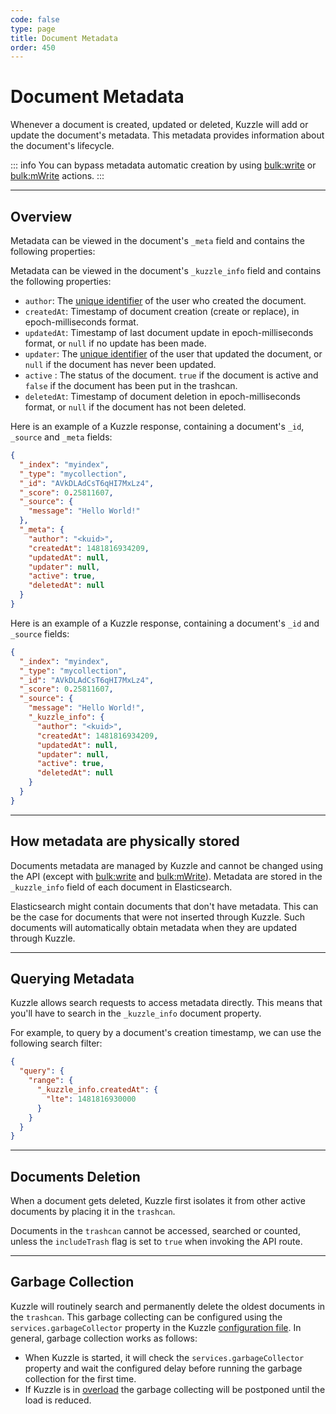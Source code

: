```yaml
---
code: false
type: page
title: Document Metadata
order: 450
---
```


# Document Metadata

Whenever a document is created, updated or deleted, Kuzzle will add or update the document's metadata. This metadata provides information about the document's lifecycle.

::: info
You can bypass metadata automatic creation by using [bulk:write](/core/1/api/controllers/bulk/write) or [bulk:mWrite](/core/1/api/controllers/bulk/m-write) actions.
:::

---

## Overview

<DeprecatedBadge version="1.3.0" />

Metadata can be viewed in the document's `_meta` field and contains the following properties:

<SinceBadge version="1.3.0" />

Metadata can be viewed in the document's `_kuzzle_info` field and contains the following properties:

- `author`: The [unique identifier](/core/1/guides/essentials/user-authentication#kuzzle-user-identifier-kuidd) of the user who created the document.
- `createdAt`: Timestamp of document creation (create or replace), in epoch-milliseconds format.
- `updatedAt`: Timestamp of last document update in epoch-milliseconds format, or `null` if no update has been made.
- `updater`: The [unique identifier](/core/1/guides/essentials/user-authentication#kuzzle-user-identifier-kuid) of the user that updated the document, or `null` if the document has never been updated.
- `active` <DeprecatedBadge version="1.2.0" />: The status of the document. `true` if the document is active and `false` if the document has been put in the trashcan.
- `deletedAt`<DeprecatedBadge version="1.2.0" />: Timestamp of document deletion in epoch-milliseconds format, or `null` if the document has not been deleted.

Here is an example of a Kuzzle response, containing a document's `_id`, `_source` and `_meta` fields:

<DeprecatedBadge version="1.3.0" />

```json
{
  "_index": "myindex",
  "_type": "mycollection",
  "_id": "AVkDLAdCsT6qHI7MxLz4",
  "_score": 0.25811607,
  "_source": {
    "message": "Hello World!"
  },
  "_meta": {
    "author": "<kuid>",
    "createdAt": 1481816934209,
    "updatedAt": null,
    "updater": null,
    "active": true,
    "deletedAt": null
  }
}
```

<SinceBadge version="1.3.0" />

Here is an example of a Kuzzle response, containing a document's `_id` and `_source` fields:

```json
{
  "_index": "myindex",
  "_type": "mycollection",
  "_id": "AVkDLAdCsT6qHI7MxLz4",
  "_score": 0.25811607,
  "_source": {
    "message": "Hello World!",
    "_kuzzle_info": {
      "author": "<kuid>",
      "createdAt": 1481816934209,
      "updatedAt": null,
      "updater": null,
      "active": true,
      "deletedAt": null
    }
  }
}
```

---

## How metadata are physically stored

Documents metadata are managed by Kuzzle and cannot be changed using the API (except with [bulk:write](/core/1/api/controllers/bulk/write) and [bulk:mWrite](/core/1/api/controllers/bulk/m-write)).
Metadata are stored in the `_kuzzle_info` field of each document in Elasticsearch.

Elasticsearch might contain documents that don't have metadata. This can be the case for documents that were not inserted through Kuzzle. Such documents will automatically obtain metadata when they are updated through Kuzzle.

---

## Querying Metadata

Kuzzle allows search requests to access metadata directly. This means that you'll have to search in the `_kuzzle_info` document property.

For example, to query by a document's creation timestamp, we can use the following search filter:

```json
{
  "query": {
    "range": {
      "_kuzzle_info.createdAt": {
        "lte": 1481816930000
      }
    }
  }
}
```

---

## Documents Deletion

<DeprecatedBadge version="1.2.0" />

When a document gets deleted, Kuzzle first isolates it from other active documents by placing it in the `trashcan`.

Documents in the `trashcan` cannot be accessed, searched or counted, unless the `includeTrash` flag is set to `true` when invoking the API route.

---

## Garbage Collection

<DeprecatedBadge version="1.2.0" />

Kuzzle will routinely search and permanently delete the oldest documents in the `trashcan`. This garbage collecting can be configured using the `services.garbageCollector` property in the Kuzzle [configuration file](/core/1/guides/essentials/configuration). In general, garbage collection works as follows:

- When Kuzzle is started, it will check the `services.garbageCollector` property and wait the configured delay before running the garbage collection for the first time.
- If Kuzzle is in [overload](/core/1/plugins/guides/events/core-overload) the garbage collecting will be postponed until the load is reduced.

